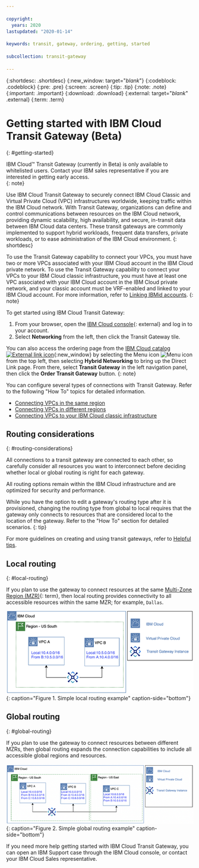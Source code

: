 ```yaml
---

copyright:
  years: 2020
lastupdated: "2020-01-14"

keywords: transit, gateway, ordering, getting, started

subcollection: transit-gateway

---
```


{:shortdesc: .shortdesc}
{:new_window: target="_blank_"}
{:codeblock: .codeblock}
{:pre: .pre}
{:screen: .screen}
{:tip: .tip}
{:note: .note}
{:important: .important}
{:download: .download}
{:external: target="_blank_" .external}
{:term: .term}

# Getting started with IBM Cloud Transit Gateway (Beta)
{: #getting-started}

IBM Cloud™ Transit Gateway (currently in Beta) is only available to whitelisted users. Contact your IBM sales representative if you are interested in getting early access.  
{: note}

Use IBM Cloud Transit Gateway to securely connect IBM Cloud Classic and Virtual Private Cloud (VPC) infrastructures worldwide, keeping traffic within the IBM Cloud network. With Transit Gateway, organizations can define and control communications between resources on the IBM Cloud network, providing dynamic scalability, high availability, and secure, in-transit data between IBM Cloud data centers. These transit gateways are commonly implemented to support hybrid workloads, frequent data transfers, private workloads, or to ease administration of the IBM Cloud environment.
{: shortdesc}

To use the Transit Gateway capability to connect your VPCs, you must have two or more VPCs associated with your IBM Cloud account in the IBM Cloud private network. To use the Transit Gateway capability to connect your VPCs to your IBM Cloud classic infrastructure, you must have at least one VPC associated with your IBM Cloud account in the IBM Cloud private network, and your classic account must be VRF-enabled and linked to your IBM Cloud account. For more information, refer to [Linking IBMid accounts](/docs/account?topic=account-unifyingaccounts).
{: note}

To get started using IBM Cloud Transit Gateway:

1. From your browser, open the [IBM Cloud console](https://cloud.ibm.com/catalog){: external} and log in to your account.
2. Select **Networking** from the left, then click the Transit Gateway tile.

You can also access the ordering page from the [IBM Cloud catalog ![External link icon](../../icons/launch-glyph.svg "External link icon")](https://cloud.ibm.com){:new_window} by selecting the Menu icon ![Menu icon](../../icons/icon_hamburger.svg) from the top left, then selecting **Hybrid Networking** to bring up the Direct Link page. From there, select **Transit Gateway** in the left navigation panel, then click the **Order Transit Gateway** button.
{: note}

You can configure several types of connections with Transit Gateway. Refer to the following "How To" topics for detailed information.

* [Connecting VPCs in the same region](/docs/infrastructure/transit-gateway?topic=transit-gateway-connecting-vpcs-same-region)
* [Connecting VPCs in different regions](/docs/infrastructure/transit-gateway?topic=transit-gateway-connecting-different-vpcs)
* [Connecting VPCs to your IBM Cloud classic infrastructure](/docs/infrastructure/transit-gateway?topic=transit-gateway-connecting-classic-infrastructure-vpcs)

## Routing considerations
{: #routing-considerations}

All connections to a transit gateway are connected to each other, so carefully consider all resources you want to interconnect before deciding whether local or global routing is right for each gateway.

All routing options remain within the IBM Cloud infrastructure and are optimized for security and performance.

While you have the option to edit a gateway's routing type after it is provisioned, changing the routing type from global to local requires that the gateway only connects to resources that are considered local to the location of the gateway. Refer to the "How To" section for detailed scenarios.
{: tip}

For more guidelines on creating and using transit gateways, refer to [Helpful tips](/docs/infrastructure/transit-gateway?topic=transit-gateway-helpful-tips).

## Local routing
{: #local-routing}

If you plan to use the gateway to connect resources at the same [Multi-Zone Region (MZR)](#x9774820){: term}, then local routing provides connectivity to all accessible resources within the same MZR; for example, `Dallas`.

![Local routing](images/1-aboutLocalRoutingExample.png "Local routing"){: caption="Figure 1. Simple local routing example" caption-side="bottom"}

## Global routing
{: #global-routing}

If you plan to use the gateway to connect resources between different MZRs, then global routing expands the connection capabilities to include all accessible global regions and resources.

![Global routing](images/2-aboutGlobalRoutingExample.png "Global routing"){: caption="Figure 2. Simple global routing example" caption-side="bottom"}

If you need more help getting started with IBM Cloud Transit Gateway, you can open an IBM Support case through the IBM Cloud console, or contact your IBM Cloud Sales representative.
